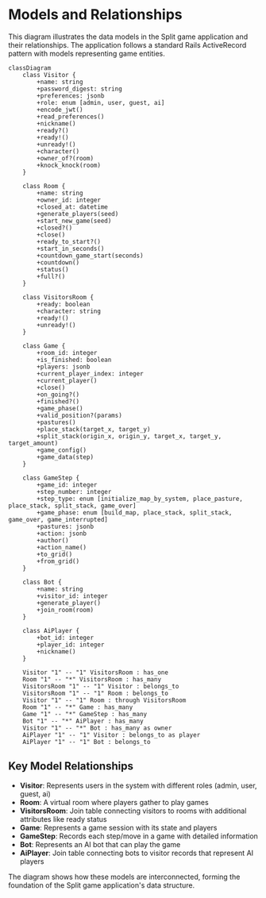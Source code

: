 # Models and Relationships

This diagram illustrates the data models in the Split game application and their relationships. The application follows a standard Rails ActiveRecord pattern with models representing game entities.

```mermaid
classDiagram
    class Visitor {
        +name: string
        +password_digest: string
        +preferences: jsonb
        +role: enum [admin, user, guest, ai]
        +encode_jwt()
        +read_preferences()
        +nickname()
        +ready?()
        +ready!()
        +unready!()
        +character()
        +owner_of?(room)
        +knock_knock(room)
    }

    class Room {
        +name: string
        +owner_id: integer
        +closed_at: datetime
        +generate_players(seed)
        +start_new_game(seed)
        +closed?()
        +close()
        +ready_to_start?()
        +start_in_seconds()
        +countdown_game_start(seconds)
        +countdown()
        +status()
        +full?()
    }

    class VisitorsRoom {
        +ready: boolean
        +character: string
        +ready!()
        +unready!()
    }

    class Game {
        +room_id: integer
        +is_finished: boolean
        +players: jsonb
        +current_player_index: integer
        +current_player()
        +close()
        +on_going?()
        +finished?()
        +game_phase()
        +valid_position?(params)
        +pastures()
        +place_stack(target_x, target_y)
        +split_stack(origin_x, origin_y, target_x, target_y, target_amount)
        +game_config()
        +game_data(step)
    }

    class GameStep {
        +game_id: integer
        +step_number: integer
        +step_type: enum [initialize_map_by_system, place_pasture, place_stack, split_stack, game_over]
        +game_phase: enum [build_map, place_stack, split_stack, game_over, game_interrupted]
        +pastures: jsonb
        +action: jsonb
        +author()
        +action_name()
        +to_grid()
        +from_grid()
    }

    class Bot {
        +name: string
        +visitor_id: integer
        +generate_player()
        +join_room(room)
    }

    class AiPlayer {
        +bot_id: integer
        +player_id: integer
        +nickname()
    }

    Visitor "1" -- "1" VisitorsRoom : has_one
    Room "1" -- "*" VisitorsRoom : has_many
    VisitorsRoom "1" -- "1" Visitor : belongs_to
    VisitorsRoom "1" -- "1" Room : belongs_to
    Visitor "1" -- "1" Room : through VisitorsRoom
    Room "1" -- "*" Game : has_many
    Game "1" -- "*" GameStep : has_many
    Bot "1" -- "*" AiPlayer : has_many
    Visitor "1" -- "*" Bot : has_many as owner
    AiPlayer "1" -- "1" Visitor : belongs_to as player
    AiPlayer "1" -- "1" Bot : belongs_to
```

## Key Model Relationships

- **Visitor**: Represents users in the system with different roles (admin, user, guest, ai)
- **Room**: A virtual room where players gather to play games
- **VisitorsRoom**: Join table connecting visitors to rooms with additional attributes like ready status
- **Game**: Represents a game session with its state and players
- **GameStep**: Records each step/move in a game with detailed information
- **Bot**: Represents an AI bot that can play the game
- **AiPlayer**: Join table connecting bots to visitor records that represent AI players

The diagram shows how these models are interconnected, forming the foundation of the Split game application's data structure.
